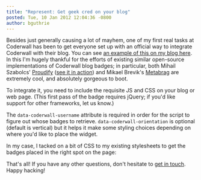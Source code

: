 ```yaml
---
title: "Represent: Get geek cred on your blog"
posted: Tue, 10 Jan 2012 12:04:36 -0800
author: bguthrie
---
```

Besides just generally causing a lot of mayhem, one of my first real tasks at Coderwall has been to get everyone set up with an official way to integrate Coderwall with their blog. You can see [an example of this on my blog here](http://blog.brianguthrie.com). In this I'm hugely thankful for the efforts of existing similar open-source implementations of Coderwall blog badges; in particular, both Mihail Szabolcs' [Proudify](https://github.com/icebreaker/proudify) ([see it in action](http://proudify.me/)) and Mikael Brevik's [Metabrag](https://github.com/mikaelbr/metabrag) are extremely cool, and absolutely gorgeous to boot.

To integrate it, you need to include the requisite JS and CSS on your blog or web page. (This first pass of the badge requires jQuery; if you'd like support for other frameworks, let us know.)

<script src="https://gist.github.com/1585413.js?file=coderwall_badge_markup.html"></script>

The `data-coderwall-username` attribute is required in order for the script to figure out whose badges to retrieve. `data-coderwall-orientation` is optional (default is vertical) but it helps it make some styling choices depending on where you'd like to place the widget.

In my case, I tacked on a bit of CSS to my existing stylesheets to get the badges placed in the right spot on the page:

<script src="https://gist.github.com/1585413.js?file=coderwall_badge_style.css"></script>

That's all! If you have any other questions, don't hesitate to [get in touch](mailto:brian@coderwall.com). Happy hacking!